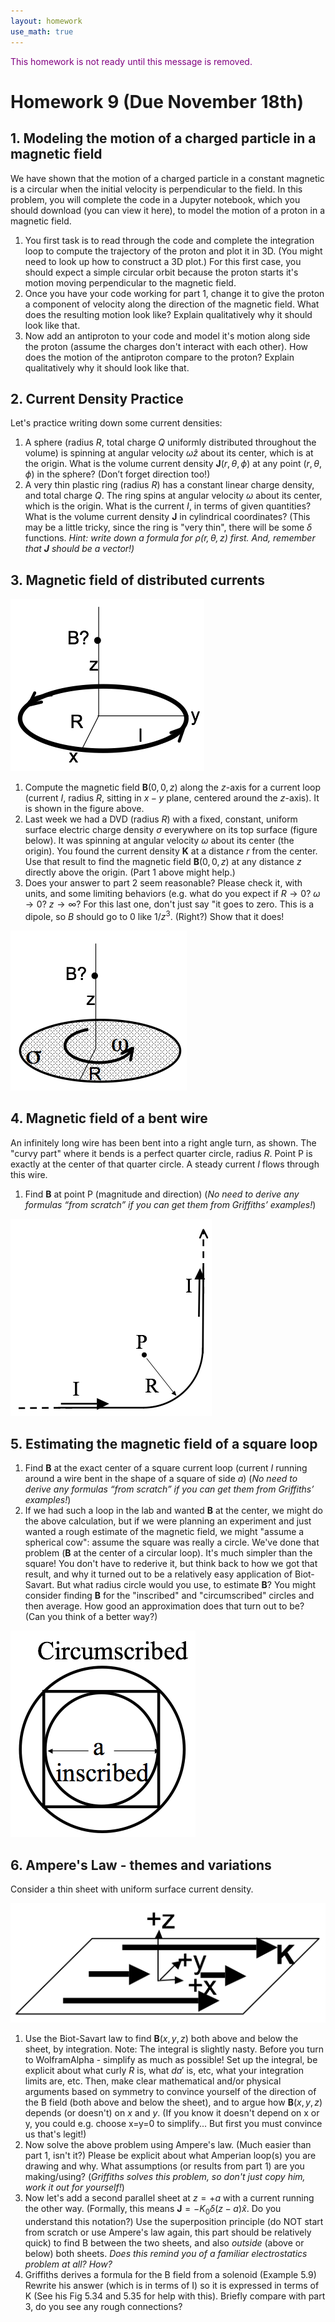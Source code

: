 ```yaml
---
layout: homework
use_math: true
---
```


<p style="color:purple">This homework is not ready until this message is removed.</p>

# Homework 9 (Due November 18th)

## 1. Modeling the motion of a charged particle in a magnetic field

We have shown that the motion of a charged particle in a constant magnetic is a circular when the initial velocity is perpendicular to the field. In this problem, you will complete the code in a Jupyter notebook, which you should download (you can view it here), to model the motion of a proton in a magnetic field.

1. You first task is to read through the code and complete the integration loop to compute the trajectory of the proton and plot it in 3D. (You might need to look up how to construct a 3D plot.) For this first case, you should expect a simple circular orbit because the proton starts it's motion moving perpendicular to the magnetic field.
2. Once you have your code working for part 1, change it to give the proton a component of velocity along the direction of the magnetic field. What does the resulting motion look like? Explain qualitatively why it should look like that.
3. Now add an antiproton to your code and model it's motion along side the proton (assume the charges don't interact with each other). How does the motion of the antiproton compare to the proton? Explain qualitatively why it should look like that.

## 2. Current Density Practice

Let's practice writing down some current densities:

1. A sphere (radius $R$, total charge $Q$ uniformly distributed throughout the volume) is spinning at angular velocity $\omega \hat{z}$ about its center, which is at the origin. What is the volume current density $\mathbf{J}(r, \theta, \phi)$ at any point $(r, \theta, \phi)$ in the sphere? (Don’t forget direction too!)
2. A very thin plastic ring (radius $R$) has a constant linear charge density, and total charge $Q$. The ring spins at angular velocity $\omega$ about its center, which is the origin. What is the current $I$, in terms of given quantities? What is the volume current density $\mathbf{J}$ in cylindrical coordinates? (This may be a little tricky, since the ring is "very thin", there will be some $\delta$ functions. *Hint: write down a formula for $\rho(r,\theta,z)$ first. And, remember that $\mathbf{J}$ should be a vector!)*

## 3. Magnetic field of distributed currents

![Ring](./images/hw9/ring.png)

1. Compute the magnetic field $\mathbf{B}(0,0,z)$ along the $z$-axis for a current loop (current $I$, radius $R$, sitting in $x-y$ plane, centered around the $z$-axis). It is shown in the figure above.
2. Last week we had a DVD (radius $R$) with a fixed, constant, uniform surface electric charge density $\sigma$ everywhere on its top surface (figure below). It was spinning at angular velocity $\omega$ about its center (the origin).  You found the current density $\mathbf{K}$ at a distance $r$ from the center. Use that result to find the magnetic field $\mathbf{B}(0,0,z)$ at any distance $z$ directly above the origin.  (Part 1 above might help.)
3. Does your answer to part 2 seem reasonable? Please check it, with units, and some limiting behaviors (e.g. what do you expect if $R \rightarrow 0$? $\omega \rightarrow 0$?  $z\rightarrow \infty$? For this last one, don't just say "it goes to zero. This is a dipole, so $B$ should go to 0 like $1/z^3$. (Right?) Show that it does!

![Disk](./images/hw9/disk.png)


## 4. Magnetic field of a bent wire

An infinitely long wire has been bent into a right angle turn, as shown.  The "curvy part" where it bends is a perfect quarter circle, radius $R$.  Point P is exactly at the center of that quarter circle. A steady current $I$ flows through this wire.  

1. Find $\mathbf{B}$ at point P (magnitude and direction) (*No need to derive any formulas “from scratch” if you can get them from Griffiths’ examples!*)

![Bent Wire](./images/hw9/bent_wire.png)


## 5. Estimating the magnetic field of a square loop

1. Find $\mathbf{B}$ at the exact center of a square current loop (current $I$ running around a wire bent in the shape of a square of side $a$) (*No need to derive any formulas “from scratch” if you can get them from Griffiths’ examples!*)
2. If we had such a loop in the lab and wanted $\mathbf{B}$ at the center, we might do the above calculation, but if we were planning an experiment and just wanted a rough estimate of the magnetic field, we might "assume a spherical cow": assume the square was really a circle. We've done that problem ($\mathbf{B}$ at the center of a circular loop). It's much simpler than the square! You don't have to rederive it, but think back to how we got that result, and why it turned out to be a relatively easy application of Biot-Savart. But what radius circle would you use, to estimate $\mathbf{B}$?  You might consider finding $\mathbf{B}$ for the "inscribed" and "circumscribed" circles and then average. How good an approximation does that turn out to be? (Can you think of a better way?)

![Square Loop](./images/hw9/square_wire.png)


## 6. Ampere's Law - themes and variations
Consider a thin sheet with uniform surface current density.

![Sheet of current](./images/hw9/sheet_current.png)


1. Use the Biot-Savart law to find $\mathbf{B}(x,y,z)$ both above and below the sheet, by integration.
Note: The integral is slightly nasty. Before you turn to WolframAlpha - simplify as much as possible! Set up the integral, be explicit about what curly $R$ is, what $da'$ is, etc, what your integration limits are, etc. Then, make clear mathematical and/or physical arguments based on symmetry to convince yourself of the direction of the B field (both above and below the sheet), and to argue how $\mathbf{B}(x,y,z)$ depends (or doesn't) on $x$ and $y$. (If you know it doesn't depend on x or y, you could e.g. choose x=y=0 to simplify... But first you must convince us that's legit!)
2. Now solve the above problem using Ampere's law. (Much easier than part 1, isn't it?) Please be explicit about what Amperian loop(s) you are drawing and why. What assumptions (or results from part 1) are you making/using? (*Griffiths solves this problem, so don't just copy him, work it out for yourself!*)
3. Now let's add a second parallel sheet at $z=+a$ with a current running the other way. (Formally, this means $\mathbf{J}=-K_0\delta(z-a)\hat{x}$. Do you understand this notation?) Use the superposition principle (do NOT start from scratch or use Ampere's law again, this part should be relatively quick) to find B between the two sheets, and also *outside* (above or below) both sheets. *Does this remind you of a familiar electrostatics problem at all? How?*
4. Griffiths derives a formula for the B field from a solenoid (Example 5.9) Rewrite his answer (which is in terms of I) so it is expressed in terms of K (See his Fig 5.34 and 5.35 for help with this). Briefly compare with part 3, do you see any rough connections?
